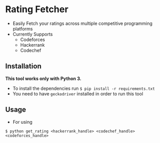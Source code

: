 # Rating Fetcher
- Easily Fetch your ratings across multiple competitive programming platforms
- Currently Supports
  - Codeforces
  - Hackerrank
  - Codechef

## Installation
**This tool works only with Python 3.**
- To install the dependencies run `$ pip install -r requirements.txt`
- You need to have `geckodriver` installed in order to run this tool

## Usage
- For using 
```
$ python get_rating <hackerrank_handle> <codechef_handle> <codeforces_handle>
```